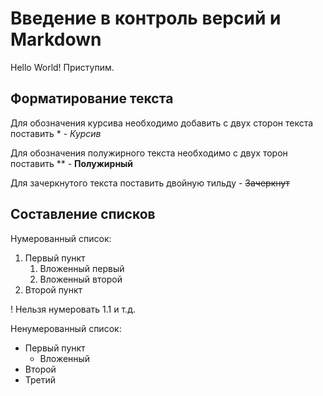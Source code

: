 # Введение в контроль версий и Markdown

Hello World! Приступим.

## Форматирование текста

Для обозначения курсива необходимо добавить с двух сторон текста поставить * - *Курсив*

Для обозначения полужирного текста необходимо с двух торон поставить ** - **Полужирный**

Для зачеркнутого текста поставить двойную тильду - ~~Зачеркнут~~

## Составление списков
Нумерованный список:

1. Первый пункт
    1. Вложенный первый
    2. Вложенный второй
2. Второй пункт

! Нельзя нумеровать 1.1 и т.д.

Ненумерованный список:
* Первый пункт
    * Вложенный
* Второй
* Третий